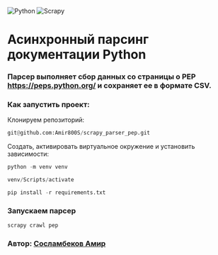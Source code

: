 ![Python](https://img.shields.io/badge/python-3670A0?style=for-the-badge&logo=python&logoColor=ffdd54)
![Scrapy](https://img.shields.io/badge/Scrapy-3670A0?style=for-the-badge&logo=scrapy&logoColor=white)

# Асинхронный парсинг документации Python

### Парсер выполняет сбор данных со страницы о PEP https://peps.python.org/ и сохраняет ее в формате CSV.

### Как запустить проект:
Клонируем репозиторий:
```python
git@github.com:Amir800S/scrapy_parser_pep.git
```
Создать, активировать виртуальное окружение и установить зависимости:
```python
python -m venv venv
```
```python
venv/Scripts/activate
```
```python
pip install -r requirements.txt 
```
### Запускаем парсер
```python
scrapy crawl pep
```

### Автор: [Сосламбеков Амир](https://github.com/Amir800S)